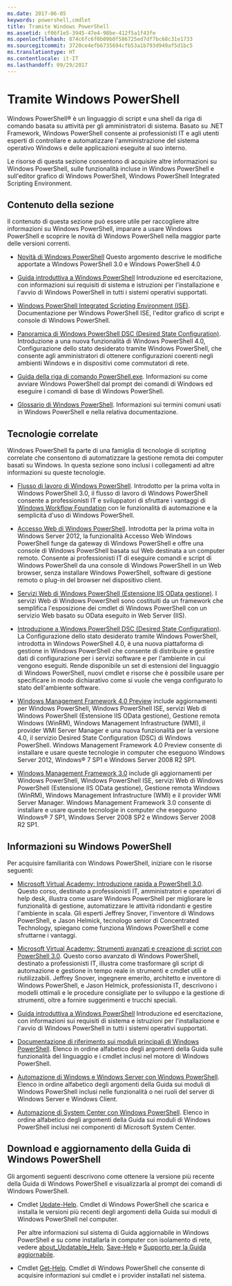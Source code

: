 ```yaml
---
ms.date: 2017-06-05
keywords: powershell,cmdlet
title: Tramite Windows PowerShell
ms.assetid: cf06f1e5-3945-47e4-98be-412f5a1f43fe
ms.openlocfilehash: 874c6fc6f0b09b0f586725ed7df7bc68c31e1733
ms.sourcegitcommit: 3720ce4efb6735694cfb53a1b793d949af5d1bc5
ms.translationtype: HT
ms.contentlocale: it-IT
ms.lasthandoff: 09/29/2017
---
```

# <a name="using-windows-powershell"></a>Tramite Windows PowerShell
Windows PowerShell® è un linguaggio di script e una shell da riga di comando basata su attività per gli amministratori di sistema. Basato su .NET Framework, Windows PowerShell consente ai professionisti IT e agli utenti esperti di controllare e automatizzare l'amministrazione del sistema operativo Windows e delle applicazioni eseguite al suo interno.

Le risorse di questa sezione consentono di acquisire altre informazioni su Windows PowerShell, sulle funzionalità incluse in Windows PowerShell e sull'editor grafico di Windows PowerShell, Windows PowerShell Integrated Scripting Environment.

## <a name="whats-in-this-section"></a>Contenuto della sezione
Il contenuto di questa sezione può essere utile per raccogliere altre informazioni su Windows PowerShell, imparare a usare Windows PowerShell e scoprire le novità di Windows PowerShell nella maggior parte delle versioni correnti.

- [Novità di Windows PowerShell](../../whats-new/What-s-New-in-Windows-PowerShell-50.md) Questo argomento descrive le modifiche apportate a Windows PowerShell 3.0 e Windows PowerShell 4.0

- [Guida introduttiva a Windows PowerShell](../Getting-Started-with-Windows-PowerShell.md) Introduzione ed esercitazione, con informazioni sui requisiti di sistema e istruzioni per l'installazione e l'avvio di Windows PowerShell in tutti i sistemi operativi supportati.

- [Windows PowerShell Integrated Scripting Environment (ISE)](Windows-PowerShell-Integrated-Scripting-Environment--ISE-.md). Documentazione per Windows PowerShell ISE, l'editor grafico di script e console di Windows PowerShell.

- [Panoramica di Windows PowerShell DSC (Desired State Configuration)](https://technet.microsoft.com/en-us/library/04c9e716-822c-40f0-8fdf-f2dda8abd888). Introduzione a una nuova funzionalità di Windows PowerShell 4.0, Configurazione dello stato desiderato tramite Windows PowerShell, che consente agli amministratori di ottenere configurazioni coerenti negli ambienti Windows e in dispositivi come commutatori di rete.

- [Guida della riga di comando PowerShell.exe](../../core-powershell/console/PowerShell.exe-Command-Line-Help.md). Informazioni su come avviare Windows PowerShell dal prompt dei comandi di Windows ed eseguire i comandi di base di Windows PowerShell.

- [Glossario di Windows PowerShell](../../Windows-PowerShell-Glossary.md). Informazioni sui termini comuni usati in Windows PowerShell e nella relativa documentazione.

## <a name="related-technologies"></a>Tecnologie correlate
Windows PowerShell fa parte di una famiglia di tecnologie di scripting correlate che consentono di automatizzare la gestione remota dei computer basati su Windows. In questa sezione sono inclusi i collegamenti ad altre informazioni su queste tecnologie.

- [Flusso di lavoro di Windows PowerShell](http://technet.microsoft.com/library/jj134242.aspx). Introdotto per la prima volta in Windows PowerShell 3.0, il flusso di lavoro di Windows PowerShell consente a professionisti IT e sviluppatori di sfruttare i vantaggi di [Windows Workflow Foundation](http://msdn.microsoft.com/library/ee342461.aspx) con le funzionalità di automazione e la semplicità d'uso di Windows PowerShell.

- [Accesso Web di Windows PowerShell](http://technet.microsoft.com/library/hh831611.aspx). Introdotta per la prima volta in Windows Server 2012, la funzionalità Accesso Web Windows PowerShell funge da gateway di Windows PowerShell e offre una console di Windows PowerShell basata sul Web destinata a un computer remoto. Consente ai professionisti IT di eseguire comandi e script di Windows PowerShell da una console di Windows PowerShell in un Web browser, senza installare Windows PowerShell, software di gestione remoto o plug-in del browser nel dispositivo client.

- [Servizi Web di Windows PowerShell (Estensione IIS OData gestione)](http://msdn.microsoft.com/library/windows/desktop/hh880865.aspx). I servizi Web di Windows PowerShell sono costituiti da un framework che semplifica l'esposizione dei cmdlet di Windows PowerShell con un servizio Web basato su OData eseguito in Web Server (IIS).

- [Introduzione a Windows PowerShell DSC (Desired State Configuration)](https://technet.microsoft.com/en-us/library/c134aa32-b085-4656-9a89-955d8ff768d0). La Configurazione dello stato desiderato tramite Windows PowerShell, introdotta in Windows PowerShell 4.0, è una nuova piattaforma di gestione in Windows PowerShell che consente di distribuire e gestire dati di configurazione per i servizi software e per l'ambiente in cui vengono eseguiti. Rende disponibile un set di estensioni del linguaggio di Windows PowerShell, nuovi cmdlet e risorse che è possibile usare per specificare in modo dichiarativo come si vuole che venga configurato lo stato dell'ambiente software.

- [Windows Management Framework 4.0 Preview](http://go.microsoft.com/fwlink/?LinkID=293881) include aggiornamenti per Windows PowerShell, Windows PowerShell ISE, servizi Web di Windows PowerShell (Estensione IIS OData gestione), Gestione remota Windows (WinRM), Windows Management Infrastructure (WMI), il provider WMI Server Manager e una nuova funzionalità per la versione 4.0, il servizio Desired State Configuration (DSC) di Windows PowerShell. Windows Management Framework 4.0 Preview consente di installare e usare queste tecnologie in computer che eseguono Windows Server 2012, Windows® 7 SP1 e Windows Server 2008 R2 SP1.

- [Windows Management Framework 3.0](http://www.microsoft.com/download/details.aspx?id=34595) include gli aggiornamenti per Windows PowerShell, Windows PowerShell ISE, servizi Web di Windows PowerShell (Estensione IIS OData gestione), Gestione remota Windows (WinRM), Windows Management Infrastructure (WMI) e il provider WMI Server Manager. Windows Management Framework 3.0 consente di installare e usare queste tecnologie in computer che eseguono Windows® 7 SP1, Windows Server 2008 SP2 e Windows Server 2008 R2 SP1.

## <a name="learning-windows-powershell"></a>Informazioni su Windows PowerShell
Per acquisire familiarità con Windows PowerShell, iniziare con le risorse seguenti:

- [Microsoft Virtual Academy: Introduzione rapida a PowerShell 3.0](https://mva.microsoft.com/en-us/training-courses/getting-started-with-powershell-3-0-jump-start-8276). Questo corso, destinato a professionisti IT, amministratori e operatori di help desk, illustra come usare Windows PowerShell per migliorare le funzionalità di gestione, automatizzare le attività ridondanti e gestire l'ambiente in scala. Gli esperti Jeffrey Snover, l'inventore di Windows PowerShell, e Jason Helmick, tecnologo senior di Concentrated Technology, spiegano come funziona Windows PowerShell e come sfruttarne i vantaggi.

- [Microsoft Virtual Academy: Strumenti avanzati e creazione di script con PowerShell 3.0](https://mva.microsoft.com/en-US/training-courses/advanced-tools-scripting-with-powershell-30-jump-start-8277). Questo corso avanzato di Windows PowerShell, destinato a professionisti IT, illustra come trasformare gli script di automazione e gestione in tempo reale in strumenti e cmdlet utili e riutilizzabili. Jeffrey Snover, ingegnere emerito, architetto e inventore di Windows PowerShell, e Jason Helmick, professionista IT, descrivono i modelli ottimali e le procedure consigliate per lo sviluppo e la gestione di strumenti, oltre a fornire suggerimenti e trucchi speciali.

- [Guida introduttiva a Windows PowerShell](../Getting-Started-with-Windows-PowerShell.md) Introduzione ed esercitazione, con informazioni sui requisiti di sistema e istruzioni per l'installazione e l'avvio di Windows PowerShell in tutti i sistemi operativi supportati.

- [Documentazione di riferimento sui moduli principali di Windows PowerShell](http://technet.microsoft.com/library/hh847741(v=wps.630).aspx). Elenco in ordine alfabetico degli argomenti della Guida sulle funzionalità del linguaggio e i cmdlet inclusi nel motore di Windows PowerShell.

- [Automazione di Windows e Windows Server con Windows PowerShell](http://technet.microsoft.com/library/dn249523.aspx). Elenco in ordine alfabetico degli argomenti della Guida sui moduli di Windows PowerShell inclusi nelle funzionalità o nei ruoli del server di Windows Server e Windows Client.

- [Automazione di System Center con Windows PowerShell](https://technet.microsoft.com/en-us/library/mt156962.aspx). Elenco in ordine alfabetico degli argomenti della Guida sui moduli di Windows PowerShell inclusi nei componenti di Microsoft System Center.

## <a name="downloading-and-updating-windows-powershell-help"></a>Download e aggiornamento della Guida di Windows PowerShell
Gli argomenti seguenti descrivono come ottenere la versione più recente della Guida di Windows PowerShell e visualizzarla al prompt dei comandi di Windows PowerShell.

- Cmdlet [Update-Help](http://technet.microsoft.com/library/hh849720.aspx). Cmdlet di Windows PowerShell che scarica e installa le versioni più recenti degli argomenti della Guida sui moduli di Windows PowerShell nel computer.

    Per altre informazioni sul sistema di Guida aggiornabile in Windows PowerShell e su come installarla in computer con isolamento di rete, vedere [about_Updatable_Help](http://technet.microsoft.com/library/hh847735.aspx), [Save-Help](http://technet.microsoft.com/library/hh849724.aspx) e [Supporto per la Guida aggiornabile](http://msdn.microsoft.com/library/hh852754.aspx).

- Cmdlet [Get-Help](http://technet.microsoft.com/library/hh849696(v=wps.630).aspx). Cmdlet di Windows PowerShell che consente di acquisire informazioni sui cmdlet e i provider installati nel sistema.
